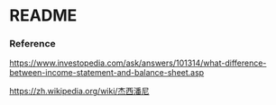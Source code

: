 # README

### Reference

https://www.investopedia.com/ask/answers/101314/what-difference-between-income-statement-and-balance-sheet.asp

https://zh.wikipedia.org/wiki/杰西潘尼